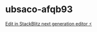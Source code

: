 # ubsaco-afqb93

[Edit in StackBlitz next generation editor ⚡️](https://stackblitz.com/~/github.com/PepeBeto-code/ubsaco-afqb93)